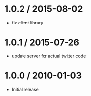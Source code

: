 
1.0.2 / 2015-08-02
==================

  * fix client library

1.0.1 / 2015-07-26
==================

  * update server for actual twitter code

1.0.0 / 2010-01-03
==================

  * Initial release

